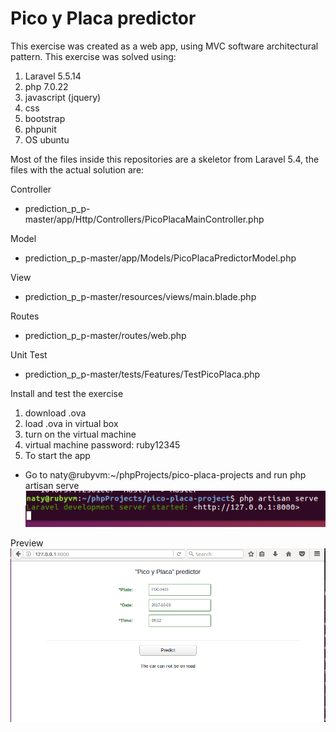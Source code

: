# Pico y Placa predictor

This exercise was created as a web app, using MVC software architectural pattern.
This exercise was solved using:

1. Laravel 5.5.14
2. php 7.0.22
3. javascript (jquery)
4. css  
5. bootstrap 
6. phpunit 
7. OS ubuntu 


Most of the files inside this repositories are a skeletor from Laravel 5.4, the files with the actual solution are: 


Controller
- prediction_p_p-master/app/Http/Controllers/PicoPlacaMainController.php

Model
- prediction_p_p-master/app/Models/PicoPlacaPredictorModel.php

View 
- prediction_p_p-master/resources/views/main.blade.php

Routes
- prediction_p_p-master/routes/web.php

Unit Test
- prediction_p_p-master/tests/Features/TestPicoPlaca.php


Install and test the exercise 

1. download .ova
2. load .ova in virtual box
3. turn on the virtual machine
4. virtual machine password: ruby12345
5. To start the app 
  - Go to naty@rubyvm:~/phpProjects/pico-placa-projects and run php artisan serve
![alt text](https://github.com/natykn/prediction_p_p/blob/master/imageReadme/terminal1.png)


Preview
![alt text](https://github.com/natykn/prediction_p_p/blob/master/imageReadme/response.png)
